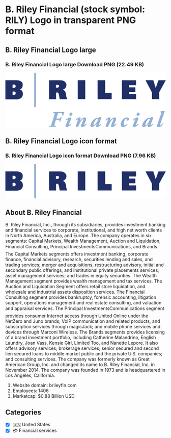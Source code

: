 # B. Riley Financial (stock symbol: RILY) Logo in transparent PNG format

## B. Riley Financial Logo large

### B. Riley Financial Logo large Download PNG (22.49 KB)

![B. Riley Financial Logo large Download PNG (22.49 KB)](/img/orig/RILY_BIG-558ce789.png)

## B. Riley Financial Logo icon format

### B. Riley Financial Logo icon format Download PNG (7.96 KB)

![B. Riley Financial Logo icon format Download PNG (7.96 KB)](/img/orig/RILY-9b0d1bda.png)

## About B. Riley Financial

B. Riley Financial, Inc., through its subsidiaries, provides investment banking and financial services to corporate, institutional, and high net worth clients in North America, Australia, and Europe. The company operates in six segments: Capital Markets, Wealth Management, Auction and Liquidation, Financial Consulting, Principal InvestmentsCommunications, and Brands. The Capital Markets segments offers investment banking, corporate finance, financial advisory, research, securities lending and sales, and trading services; merger and acquisitions, restructuring advisory, initial and secondary public offerings, and institutional private placements services; asset management services; and trades in equity securities. The Wealth Management segment provides wealth management and tax services. The Auction and Liquidation Segment offers retail store liquidation, and wholesale and industrial assets disposition services. The Financial Consulting segment provides bankruptcy, forensic accounting, litigation support, operations management and real estate consulting, and valuation and appraisal services. The Principal InvestmentsCommunications segment provides consumer Internet access through United Online under the NetZero and Juno brands; VoIP communication and related products, and subscription services through magicJack; and mobile phone services and devices through Marconi Wireless. The Brands segments provides licensing of a brand investment portfolio, including Catherine Malandrino, English Laundry, Joan Vass, Kensie Girl, Limited Too, and Nanette Lepore. It also offers advisory services; brokerage services; senior secured and second lien secured loans to middle market public and the private U.S. companies; and consulting services. The company was formerly known as Great American Group, Inc. and changed its name to B. Riley Financial, Inc. in November 2014. The company was founded in 1973 and is headquartered in Los Angeles, California.

1. Website domain: brileyfin.com
2. Employees: 1406
3. Marketcap: $0.88 Billion USD


## Categories
- [x] 🇺🇸 United States
- [x] 💳 Financial services
